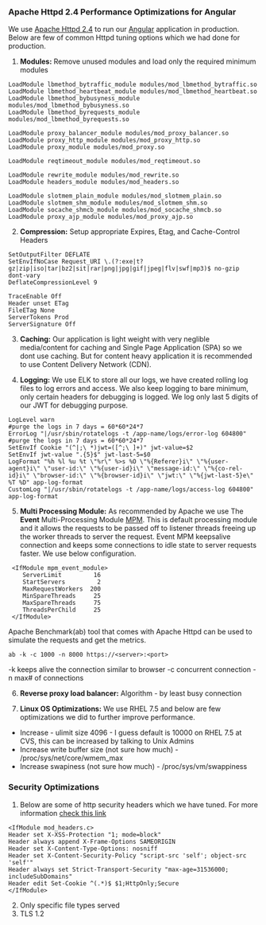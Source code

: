 ### Apache Httpd 2.4 Performance Optimizations for Angular ######
We use [Apache Httpd 2.4](https://httpd.apache.org/docs/2.4/) to run our [Angular](https://angular.io/) application in production. Below are few of common Httpd tuning options which we had done for production.

1. **Modules:** Remove unused modules and load only the required minimum modules
```
LoadModule lbmethod_bytraffic_module modules/mod_lbmethod_bytraffic.so
LoadModule lbmethod_heartbeat_module modules/mod_lbmethod_heartbeat.so
LoadModule lbmethod_bybusyness_module modules/mod_lbmethod_bybusyness.so
LoadModule lbmethod_byrequests_module modules/mod_lbmethod_byrequests.so

LoadModule proxy_balancer_module modules/mod_proxy_balancer.so
LoadModule proxy_http_module modules/mod_proxy_http.so
LoadModule proxy_module modules/mod_proxy.so

LoadModule reqtimeout_module modules/mod_reqtimeout.so

LoadModule rewrite_module modules/mod_rewrite.so
LoadModule headers_module modules/mod_headers.so

LoadModule slotmem_plain_module modules/mod_slotmem_plain.so
LoadModule slotmem_shm_module modules/mod_slotmem_shm.so
LoadModule socache_shmcb_module modules/mod_socache_shmcb.so
LoadModule proxy_ajp_module modules/mod_proxy_ajp.so
```

2. **Compression:** Setup appropriate Expires, Etag, and Cache-Control Headers
```
SetOutputFilter DEFLATE
SetEnvIfNoCase Request_URI \.(?:exe|t?gz|zip|iso|tar|bz2|sit|rar|png|jpg|gif|jpeg|flv|swf|mp3)$ no-gzip dont-vary
DeflateCompressionLevel 9

TraceEnable Off
Header unset ETag
FileETag None
ServerTokens Prod
ServerSignature Off
```

3. **Caching:** Our application is light weight with very neglible media/content for caching and Single Page Application (SPA) so we dont use caching. But for content heavy application it is recommended to use Content Delivery Network (CDN).

4. **Logging:** We use ELK to store all our logs, we have created rolling log files to log errors and access. We also keep logging to bare minimum, only certain headers for debugging is logged. We log only last 5 digits of our JWT for debugging purpose.
```
LogLevel warn
#purge the logs in 7 days = 60*60*24*7
ErrorLog "|/usr/sbin/rotatelogs -t /app-name/logs/error-log 604800"
#purge the logs in 7 days = 60*60*24*7
SetEnvIf Cookie "(^|;\ *)jwt=([^;\ ]+)" jwt-value=$2
SetEnvIf jwt-value ".{5}$" jwt-last-5=$0
LogFormat "%h %l %u %t \"%r\" %>s %O \"%{Referer}i\" \"%{user-agent}i\" \"user-id:\" \"%{user-id}i\" \"message-id:\" \"%{co-rel-id}i\" \"browser-id:\" \"%{browser-id}i\" \"jwt:\" \"%{jwt-last-5}e\" %T %D" app-log-format
CustomLog "|/usr/sbin/rotatelogs -t /app-name/logs/access-log 604800" app-log-format
```

5. **Multi Processing Module:** As recommended by Apache we use The **Event** Multi-Processing Module [MPM](https://httpd.apache.org/docs/2.4/mod/event.html). This is default processing module and it allows the requests to be passed off to listener threads freeing up the worker threads to server the request. Event MPM keepsalive connection and keeps some connections to idle state to server requests faster.
We use below configuration. 
```
 <IfModule mpm_event_module>
    ServerLimit         16
    StartServers         2
    MaxRequestWorkers  200
    MinSpareThreads     25
    MaxSpareThreads     75
    ThreadsPerChild     25
 </IfModule>

```
Apache Benchmark(ab) tool that comes with Apache Httpd can be used to simulate the requests and get the metrics.
```
ab -k -c 1000 -n 8000 https://<server>:<port>
```
-k keeps alive the connection similar to browser
-c concurrent connection
-n max# of connections

6. **Reverse proxy load balancer:** Algorithm - by least busy connection

7. **Linux OS Optimizations:** We use RHEL 7.5 and below are few optimizations we did to further improve performance.
 * Increase - ulimit size 4096 - I guess default is 10000 on RHEL 7.5 at CVS, this can be increased by talking to Unix Admins
 * Increase write buffer size (not sure how much) - /proc/sys/net/core/wmem_max
 * Increase swapiness (not sure how much) - /proc/sys/vm/swappiness


### Security Optimizations ######
1. Below are some of http security headers which we have tuned. For more information [check this link](https://nullsweep.com/http-security-headers-a-complete-guide/)
```
<IfModule mod_headers.c>
Header set X-XSS-Protection "1; mode=block"
Header always append X-Frame-Options SAMEORIGIN
Header set X-Content-Type-Options: nosniff
Header set X-Content-Security-Policy "script-src 'self'; object-src 'self'"
Header always set Strict-Transport-Security "max-age=31536000; includeSubDomains"
Header edit Set-Cookie ^(.*)$ $1;HttpOnly;Secure
</IfModule>

```
2. Only specific file types served
3. TLS 1.2

